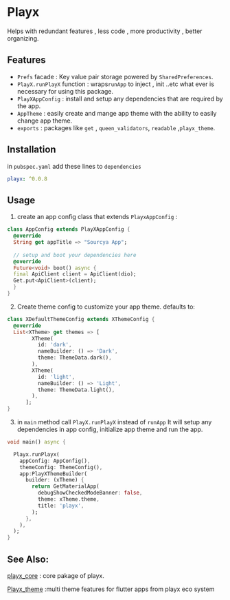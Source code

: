 # Playx  
  Helps with redundant features , less code , more productivity , better organizing.  
  
## Features  

 - `Prefs` facade  :  Key value pair storage powered by `SharedPreferences`.
 - `PlayX.runPlayX` function  : wraps`runApp` to inject , init ..etc what ever is necessary for using this package.
- ``PlayXAppConfig`` : install and setup any dependencies that are required by the app.               
- ``AppTheme``  : easily create and mange app theme with the ability to easily change app theme.  
- ``exports``  : packages like `get` , `queen_validators`, `readable` ,`playx_theme`.
  
  
## Installation  
  
in `pubspec.yaml` add these lines to `dependencies`  
  
```yaml  
playx: ^0.0.8  
```  
  
## Usage  
  
1.  create an app config class that extends ``PlayxAppConfig`` :
```dart
class AppConfig extends PlayXAppConfig {  
  @override  
  String get appTitle => "Sourcya App";  
  
  // setup and boot your dependencies here  
  @override  
  Future<void> boot() async {  
  final ApiClient client = ApiClient(dio);  
  Get.put<ApiClient>(client);  
  }  
}
```
2. Create theme config to customize your app theme.
defaults to: 
```dart
class XDefaultThemeConfig extends XThemeConfig {
  @override
  List<XTheme> get themes => [
        XTheme(
          id: 'dark',
          nameBuilder: () => 'Dark',
          theme: ThemeData.dark(),
        ),
        XTheme(
          id: 'light',
          nameBuilder: () => 'Light',
          theme: ThemeData.light(),
        ),
      ];
}
```

3. in `main` method call `PlayX.runPlayX` instead of `runApp` 
It will setup any dependencies in app config, initialize app theme and run the app. 
```dart
void main() async {

  Playx.runPlayx(
    appConfig: AppConfig(),
    themeConfig: ThemeConfig(),
    app:PlayXThemeBuilder(
      builder: (xTheme) {
        return GetMaterialApp(
          debugShowCheckedModeBanner: false,
          theme: xTheme.theme,
          title: 'playx',
        );
      },
    ), 
  );
}
```
## See Also:
 [playx_core](https://pub.dev/packages/playx_core) : core pakage of playx.
 
[Playx_theme](https://pub.dev/packages/playx_theme) :multi theme features for flutter apps from playx eco system
